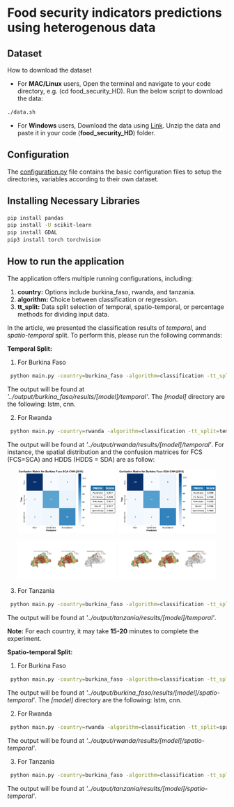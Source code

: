 # Food security indicators predictions using heterogenous data


## Dataset

How to download the dataset

- For **MAC/Linux** users, Open the terminal and navigate to your code directory, e.g. (cd food_security_HD). Run the below script to download the data:

```sh
./data.sh
```
- For **Windows** users, Download the data using [Link](https://www.googleapis.com/drive/v3/files/1VJFM0wuljsc2Dhdxus8h0IdcE9-0iJJu?alt=media&key=AIzaSyBo55XtefB47P_CPLKosGvnpEi3pQs5lCk). Unzip the data and paste it in your code (**food_security_HD**) folder.


## Configuration

The [configuration.py](https://github.com/mehtab-alam/food_security_HD/blob/master/configuration.py) file contains the basic configuration files to setup the directories, variables according to their own dataset.


## Installing Necessary Libraries

```sh
pip install pandas
pip install -U scikit-learn
pip install GDAL
pip3 install torch torchvision
```

## How to run the application

The application offers multiple running configurations, including:
1. **country:** Options include burkina_faso, rwanda, and tanzania.
2. **algorithm:** Choice between classification or regression.
3. **tt_split:** Data split selection of temporal, spatio-temporal, or percentage methods for dividing input data.

In the article, we presented the classification results of *temporal*, and *spatio-temporal* split. To perform this, please run the following commands:

**Temporal Split:**

1. For Burkina Faso 
```sh
 python main.py -country=burkina_faso -algorithm=classification -tt_split=temporal 
```
The output will be found at *'../output/burkina_faso/results/[model]/temporal'*. The *[model]* directory are the following: lstm, cnn.  

2. For Rwanda
```sh
 python main.py -country=rwanda -algorithm=classification -tt_split=temporal 
```
The output will be found at *'../output/rwanda/results/[model]/temporal'*. For instance, the spatial distribution and the confusion matrices for FCS (FCS=SCA) and HDDS (HDDS = SDA) are as follow:

<p align="center">
  <img src="results/class_sca_confusion_matrix.png" alt="Image 1" width="45%" />
  <img src="results/class_sda_confusion_matrix.png" alt="Image 2" width="45%" />
</p>

<p align="center">
  <img src="results/class_sca.png" alt="Image 1" width="45%" />
  <img src="results/class_sda.png" alt="Image 2" width="45%" />
</p>

3. For Tanzania 
```sh
 python main.py -country=burkina_faso -algorithm=classification -tt_split=temporal 
```
The output will be found at *'../output/tanzania/results/[model]/temporal'*. 


**Note:** For each country, it may take **15-20** minutes to complete the experiment.

**Spatio-temporal Split:**

1. For Burkina Faso 
```sh
 python main.py -country=burkina_faso -algorithm=classification -tt_split=spatio-temporal 
```
The output will be found at *'../output/burkina_faso/results/[model]/spatio-temporal'*. The *[model]* directory are the following: lstm, cnn.  

2. For Rwanda
```sh
 python main.py -country=rwanda -algorithm=classification -tt_split=spatio-temporal 
```
The output will be found at *'../output/rwanda/results/[model]/spatio-temporal'*.  

3. For Tanzania 
```sh
 python main.py -country=burkina_faso -algorithm=classification -tt_split=spatio-temporal 
```
The output will be found at *'../output/tanzania/results/[model]/spatio-temporal'*. 


